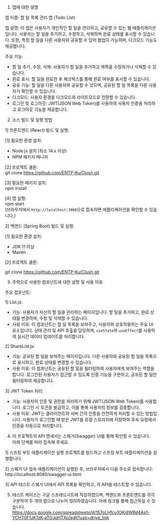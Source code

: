 
1. 앱에 대한 설명

앱 이름: 할 일 목록 관리 앱 (Todo List)

앱 설명:
이 앱은 사용자가 개인적인 할 일을 관리하고, 공유할 수 있는 웹 애플리케이션입니다. 사용자는 할 일을 추가하고, 수정하고, 삭제하며 완료 상태를 표시할 수 있습니다. 또한, 특정 할 일을 다른 사용자와 공유할 수 있어 협업이 가능하며, 다크모드 기능도 제공합니다.

주요 기능:
- 할 일 추가, 수정, 삭제: 사용자가 할 일을 추가하고 제목을 수정하거나 삭제할 수 있습니다.
- 완료 표시: 할 일을 완료한 후 체크박스를 통해 완료 여부를 표시할 수 있습니다.
- 공유 기능: 할 일을 다른 사용자와 공유할 수 있으며, 공유된 할 일 목록을 다른 사용자가 확인할 수 있습니다.
- 다크모드: 사용자 환경을 다크모드와 라이트모드로 전환할 수 있습니다.
- 로그인 및 로그아웃: JWT(JSON Web Token)를 사용하여 사용자 인증을 처리하고 로그아웃 기능을 제공합니다.



2. 소스 빌드 및 실행 방법

1] 프론트엔드 (React) 빌드 및 실행:

[1] 필요한 환경 설치:
   - Node.js 설치 (최소 14.x 이상)
   - NPM 패키지 매니저

[2] 프로젝트 클론:   
   git clone https://github.com/ENTP-Ku/Clush.git   

[3] 필요한 패키지 설치:   
   npm install   

[4] 앱 실행:   
   npm start   
   (브라우저에서 `http://localhost:3000`으로 접속하면 애플리케이션을 확인할 수 있습니다.)

2] 백엔드 (Spring Boot) 빌드 및 실행:

[1] 필요한 환경 설치:
   - JDK 11 이상
   - Maven

[2] 프로젝트 클론:
   
   git clone https://github.com/ENTP-Ku/Clush.git
   


3. 주력으로 사용한 컴포넌트에 대한 설명 및 사용 이유

주요 컴포넌트:

1] List.js:
   - 기능: 사용자가 자신의 할 일을 관리하는 페이지입니다. 할 일을 추가하고, 완료 상태를 변경하며, 수정 및 삭제할 수 있습니다.
   - 사용 이유: 이 컴포넌트는 할 일 목록을 보여주고, 사용자와 상호작용하는 주요 UI 요소입니다. 상태 관리 및 API 호출을 담당하며, `useState`와 `useEffect`를 사용하여 실시간 데이터 업데이트를 처리합니다.

2] ShareList.js:
   - 기능: 공유된 할 일을 보여주는 페이지입니다. 다른 사용자와 공유된 할 일을 목록으로 표시하고, 완료 상태를 변경할 수 있습니다.
   - 사용 이유: 이 컴포넌트는 공유된 할 일을 필터링하여 사용자에게 보여주는 역할을 합니다. 로그인된 사용자가 접근할 수 있도록 인증 기능을 구현하고, 공유된 할 일만 필터링하여 제공합니다.

3] JWT Token 처리:
   - 기능: 사용자의 인증 및 권한을 처리하기 위해 JWT(JSON Web Token)를 사용합니다. 로그인 시 토큰을 발급하고, 이를 통해 사용자의 정보를 검증합니다.
   - 사용 이유: JWT는 클라이언트와 서버 간의 인증을 안전하게 처리할 수 있는 방법입니다. 사용자가 로그인할 때 받은 JWT를 로컬 스토리지에 저장하여 후속 요청에서 인증을 자동으로 처리합니다.





4. 이 프로젝트의 API 명세서는 스웨거(Swagger) UI를 통해 확인할 수 있습니다.  
아래 단계를 따라 접속해 주세요.

1] 스프링 부트 애플리케이션 실행
   프로젝트를 빌드하고 스프링 부트 애플리케이션을 실행합니다.

2] 스웨거 UI 접속
애플리케이션이 실행된 후, 브라우저에서 다음 주소로 접속합니다:
   http://localhost:8080/swagger-ui.html

3] API 테스트
   스웨거 UI에서 API 목록을 확인하고, 각 API를 테스트할 수 있습니다.




5. 테스트 케이스는 구글 스프레드시트에 작성하였으며, 백엔드와 프론트엔드를 각각 구분하여 두 개의 탭으로 나누어 정리하였습니다.
아래 링크를 통해 접근하실 수 있습니다.
https://docs.google.com/spreadsheets/d/1S7oLHfcu1OKi9WBd4As1-YCHT0F1JK1zK-aTOJpHTXo/edit?usp=drive_link